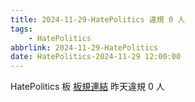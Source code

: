```yaml
---
title: 2024-11-29-HatePolitics 違規 0 人
tags:
    - HatePolitics
abbrlink: 2024-11-29-HatePolitics
date: HatePolitics-2024-11-29 12:00:00
---
```

HatePolitics 板 [板規連結](https://www.ptt.cc/bbs/HatePolitics/M.1617115262.A.D60.html)
昨天違規 0 人
